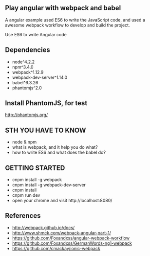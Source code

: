 Play angular with webpack and babel
---

A angular example used ES6 to write the JavaScript code, and
used a awesome webpack workflow to develop and build the project.

Use ES6 to write Angular code

## Dependencies

- node^4.2.2
- npm^3.4.0
- webpack^1.12.9
- webpack-dev-server^1.14.0
- babel^6.3.26
- phantomjs^2.0

## Install PhantomJS, for test

http://phantomjs.org/

## STH YOU HAVE TO KNOW

- node & npm
- what is webpack, and it help you do what?
- how to write ES6 and what does the babel do?

## GETTING STARTED

- cnpm install -g webpack
- cnpm install -g webpack-dev-server
- cnpm install
- cnpm run dev
- open your chrome and visit http://localhost:8080/

## References

- http://webpack.github.io/docs/
- http://www.shmck.com/webpack-angular-part-1/
- https://github.com/Foxandxss/angular-webpack-workflow
- https://github.com/Foxandxss/GermanWords-ng1-webpack
- https://github.com/cmackay/ionic-webpack
